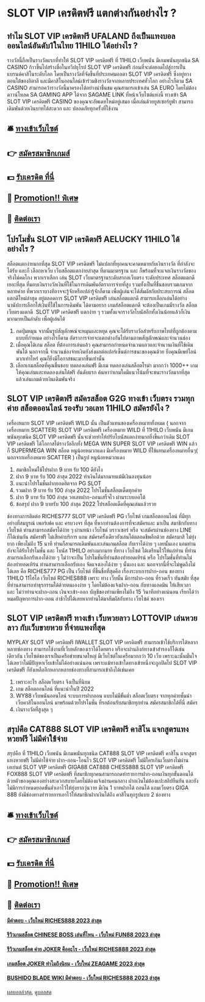 # SLOT VIP เครดิตฟรี แตกต่างกันอย่างไร ?
## ทำไม SLOT VIP เครดิตฟรี UFALAND ถึงเป็นแทงบอลออนไลน์อันดับ1ในไทย 11HILO ได้อย่างไร ?
รางวัลนี้ถือเป็นรางวัลแรกที่ทำให้ SLOT VIP เครดิตฟรี ที่ 11HILO เว็บพนัน มีเกมพนันทุกชนิด SA CASINO ก้าวขึ้นไปสร้างชื่อในทวีปยุโรป SLOT VIP เครดิตฟรี ก่อนที่จะต่อยอดไปสู่การเป็นแบรนด์คาสิโนระดับโลก โดยเป็นรางวัลที่จัดขึ้นที่ประเทศมอลตา SLOT VIP เครดิตฟรี ซึ่งอยู่ทางตอนใต้ของอิตาลี และมีคาสิโนออนไลน์เข้าร่วมชิงรางวัลจากหลายประเทศทั่วโลก อย่างไรก็ตาม SA CASINO สามารถคว้ารางวัลนี้มาครองได้อย่างน่าชื่นชม
คุณสามารถเข้าเล่น SA EURO โดยไม่ต้องดาวน์โหลด SA GAMING APP ได้จาก SAGAME LINK ที่หน้าเว็บไซต์แห่งนี้ ทางเข้า SA SLOT VIP เครดิตฟรี CASINO ของคุณจะอัพเดทใหม่อยู่เสมอ เมื่อเล่นด้วยยูสเซอร์ยูฟ่า สามารถเดิมพันด้วยเงินบาทได้สะดวก และ ปลอดภัยทุกครั้งที่ใช้งาน

## 🛎 [ทางเข้าเว็บไซต์](https://bit.ly/3SdLNi2)
## 👉 [สมัครสมาชิกเกมส์](https://bit.ly/3SdLNi2)
## 💵 [รับเครดิต ที่นี่](https://bit.ly/3dyRKHj)
## 👑 [Promotion!! พิเศษ](https://bit.ly/3dyRKHj)
## 📱 [ติดต่อเรา](https://bit.ly/3dyRKHj)

## โปรโมชั่น SLOT VIP เครดิตฟรี AELUCKY 11HILO ได้อย่างไร ?
สล็อตแตกง่ายมากที่สุด SLOT VIP เครดิตฟรี ไม่แปลกที่ทุกคนจะคาดหมายกับเงินรางวัล ที่กำลังจะได้รับ และก็ เลือกหาเว็บ เว็บสล็อตแตกง่ายล่าสุด ที่ตามมาตรฐาน และ ก็พร้อมที่จะแจกเงินรางวัลของจริงไม่คดโกง พวกเราเลือก เล่น SLOT เว็บมาตรฐานระดับสากลเว็บตรง ระดับประเทศ สล็อตแตกดี เยอะที่สุด ที่มอบเงินรางวัลเงินที่ใช้ในการเดิมพันอัตราการจ่ายที่สูง รวมทั้งเป็นที่ชื่นชอบรวมเกมจากหลายค่าย ที่พวกเราบางทีอาจจะรู้จักหรือเปล่ารู้จักก็ตาม เพื่อผู้เล่นจะได้สัมผัสกับประสบการณ์ สล็อตแตกดีใหม่ล่าสุด อยู่ตลอดการ SLOT VIP เครดิตฟรี เล่นสล็อตแตกดี สามารถเลือกเล่นได้อย่างนานัปการเลือกใส่เงินที่ใช้ในการเดิมพัน ได้ตามอยาก เกมส์สล็อตแตกดี จะต้องเป็นเกมมีรางวัล สล็อตเว็บตรงแตกดี  SLOT VIP เครดิตฟรี แตกง่าย ๆ รวมทั้งแจกรางวัลโบนัสอีกทั้งเงินน้อยแล้วก็เงินมากมายเป็นลำดับ เพื่อผู้เล่นได้
1. กดปุ่มหมุน จากนั้นรูปสัญลักษณ์จะหมุนและหยุด คุณจะได้รับรางวัลสำหรับภาพไทล์ที่ถูกต้องตามแบบที่กำหนด อย่างไรก็ตาม อัตราการจ่ายจะแตกต่างกันไปตามภาพสัญลักษณ์และจำนวนช่อง
2. เมื่อคุณได้เกม สล็อต ที่ต้องการเล่นแล้ว คุณสามารถกำหนดจำนวนแถวและจำนวนเงินที่ใช้เดิมพันได้ นอกจากนี้ จำนวนช่องจ่ายเงินยังส่งผลต่อเปอร์เซ็นต์การชนะของคุณด้วย ยิ่งคุณมีเพย์ไลน์มากเท่าไหร่ คุณก็ยิ่งมีโอกาสชนะมากขึ้นเท่านั้น
3. เลือกเกมสล็อตที่คุณชื่นชอบ ทดลองเล่นฟรี มีเกม ทดลองเล่นสล็อตโรม่า มากกว่า 1000++ เกมให้คุณเล่นและทดลองเล่นได้ฟรี อันดับแรก ค้นหาว่าเกมใดมีแนวโน้มที่จะชนะรางวัลมากที่สุด แล้วเล่นเกมด้วยเงินเดิมพันจริง

## SLOT VIP เครดิตฟรี สมัครสล็อต G2G ทางเข้า เว็บตรง รวมทุกค่าย สล็อตออนไลน์ รองรับ วอเลท 11HILO สมัครยังไง ?
เครื่องหมาย SLOT VIP เครดิตฟรี WILD นั้น เป็นตัวแทนของเครื่องหมายทั้งหมด ( นอกจากเครื่องหมาย SCATTER) SLOT VIP เครดิตฟรี เครื่องหมาย WILD ที่ 11HILO เว็บพนัน มีเกมพนันทุกชนิด SLOT VIP เครดิตฟรี นั้นจะช่วยทำให้ปรับโบนัสแตกง่ายมากยิ่งขึ้นกว่าเดิม SLOT VIP เครดิตฟรี ได้โอกาสได้รางวัลอีกทั้ง MEGA WIN SUPER SLOT VIP เครดิตฟรี WIN แล้วก็ SUPERMEGA WIN
สล็อต หนูน้อยหมวกแดง มีเครื่องหมาย WILD ที่ใช้แทนเครื่องหมายอื่นๆ( นอกจากเครื่องหมาย SCATTER ) เป็นรูป หนูน้อยหมวกแดง
1. สมาชิกใหม่ใช้โปรฝาก 9 บาท รับ 100 ดียังไง
2. ฝาก 9 บาท รับ 100 ล่าสุด 2022 ทำเงินได้มากมายแม้มีเงินลงทุนน้อย
3. แนะนำโปรโมชั่นฝากยอดฮิตจาก PG SLOT
4. รวมฝาก 9 บาท รับ 100 ล่าสุด 2022 โปรโมชั่นสล็อตเด็ดทุกค่าย
5. ฝาก 9 บาท รับ 100 ล่าสุด วอเลทฝาก-ถอนเสร็จไว ผ่านระบบออโต้
6. ข้อสรุป ฝาก 9 บาทรับ 100 ล่าสุด 2022 โปรสล็อตเด็ดที่คุณเล่นแล้วรวย

ช่องทางการติดต่อ
RICHES777 SLOT VIP เครดิตฟรี PG เว็บไซต์ เกมสล็อตออนไลน์ ที่มีทุกอย่างที่สมบูรณ์ เพอร์เฟค และ ครบวงจร ที่สุด ที่หากท่านต้องการที่จะสมัครและ มาเป็น สมาชิกกับทาง เว็บไซต์ ท่านสามารถสมัครได้ง่าย ๆ ผ่านหน้า เว็บไซต์ บราวเซอร์ หรือ จะสมัครผ่านช่องทาง LINE ก็ได้เช่นกัน สมัครฟรี ไม่เสียค่าบริการ แถม สมัครครั้งเดียวยังเล่นได้ตลอดชีพอีกด้วย สมัครมาสิ ไม่ยุ่งยาก เพียงไม่ถึง 15 นาที ท่านก็สามารถเดิมพันและเล่นเกมสล็อต กับเราได้ง่าย ๆ เลยนั้นเอง แถมท่านยังจะได้รับโปรโมชั่น และ โบนัส 11HILO อย่างมากมาย ที่ทาง เว็บไซต์ ได้เตรียมไว้ให้แก่ท่าน
ที่ท่านสามารถเลือกรับเองได้ง่าย ๆ ไม่ว่าจะเป็น โปรโมชั่นที่ท่านต้องทำยอดเทิรน์ หรือ โปรโมชั่นที่ท่านไม่ต้องทำยอดเทิร์น ท่านสามารถเลือกรับเอง จัดแจงเองได้ง่าย ๆ นั้นเอง และ นอกจากนี้ที่จะไม่พูดถึงไม่ได้เลย คือ RICHES777 PG เป็น เว็บไซต์ ที่ขึ้นชื่อที่สุดคือ เรื่องระบบการฝาก-ถอน ของทาง 11HILO 11ไฮโล เว็บไซต์ RICHES888 เพราะ ทาง เว็บนั้น มีการฝาก-ถอน ที่รวดเร็ว ทันสมัย ที่สุด ที่ท่านสามารถทำธุรกรรมได้ด้วยตนเองง่าย ๆ โดยไม่ต้องแจ้งฝาก-ถอน กับทางแอดมิน ให้เสียเวลา และ ไม่ว่าท่านจะฝาก-ถอน เงินจะเข้า-ออก บัญชีของท่านเพียงไม่ถึง 15 วินาทีอย่างแน่นอน เรียกได้ว่า หมดปัญหาการฝาก-ถอน ล่าช้าไปได้เลยหากท่านได้มาสัมผัสกับทาง เว็บไซต์ ของเรา

## SLOT VIP เครดิตฟรี ทางเข้า เว็บหวยลาว LOTTOVIP เล่นหวยลาว กับเว็บขายหวย ที่จ่ายแพงที่สุด
MYPLAY SLOT VIP เครดิตฟรี IWALLET SLOT VIP เครดิตฟรี สามารถเข้าใช้บริการได้หลากหลายช่องทาง สามารถใช้งานที่เว็บหลักของเราได้โดยตรง หรือจะผ่านลิงก์ทางเข้าสำรองก็ได้เช่นเดียวกัน เว็บไซต์ของเราเป็นเครือข่ายขนาดใหญ่ มีเว็บไซต์ในเครือมากกว่า 10 เว็บ เพราะฉะนั้นมั่นใจได้เลยว่าไม่มีปัญหาเว็บเข้าไม่ได้อย่างแน่นอน เพราะแม้ทางเข้าใดทางเข้าหนึ่งจะถูกปิดไป SLOT VIP เครดิตฟรี ก็ยังเหลืออีกหลากหลายช่องทางที่สามารถเข้าถึงได้เช่นเคย
1. เพราะอะไร สล็อตเว็บตรง จึงเป็นที่นิยม
2. เกม สล็อตออนไลน์ ที่แนะนำในปี 2022
3. WY88 เว็บพนันออนไลน์ ระบบการฝากถอน แบบไม่มีขั้นต่ำ สล็อตเว็บตรง จากทุกค่ายชั้นนำ เว็บคาสิโนออนไลน์ มาพร้อมด้วยโปรโมชั่น ที่รอต้อนรับสมาชิกทุกท่าน สมัครสมาชิกได้ที่นี่ สมัคร
4. เงินรางวัลที่สูงสุด ๆ

## สรุปคือ CAT888 SLOT VIP เครดิตฟรี คาสิโน แจกสูตรแทงหวยฟรี ไม่มีค่าใช้จ่าย
สรุปคือ ที่ 11HILO เว็บพนัน มีเกมพนันทุกชนิด CAT888 SLOT VIP เครดิตฟรี คาสิโน แจกสูตรแทงหวยฟรี ไม่มีค่าใช้จ่าย ฝาก-ถอน-โอนไว SLOT VIP เครดิตฟรี ไม่มีใครเกินเว็บตรงไม่ผ่านเอเย่นต์ SLOT VIP เครดิตฟรี GIGA88 CAT888 CHESS888 SLOT VIP เครดิตฟรี FOX888 SLOT VIP เครดิตฟรี ที่สมาชิกทุกคนสามารถกดทำรายการฝาก-ถอนเงินทุกขั้นตอนได้ด้วยตัวของคุณเองอย่างสะดวกสบายโดยไม่ต้องแจ้งผ่านคนกลาง ฝากเงินไม่ต้องแปะสลิปยืนยัน และยังไม่มีการกำหนดยอดขั้นต่ำเอาไว้ให้ยุ่งยากวุ่นวาย มีเงิน 1 บาทฝากได้ ถอนได้ แถมเว็บตรง GIGA 888 ยังมีช่องทางทำรายการเอาไว้ให้สมาชิกฝากเงินได้ถึง คาสิโนทุกรูปแบบ 2 ช่องทาง

## 🛎 [ทางเข้าเว็บไซต์](https://bit.ly/3SdLNi2)
## 👉 [สมัครสมาชิกเกมส์](https://bit.ly/3SdLNi2)
## 💵 [รับเครดิต ที่นี่](https://bit.ly/3dyRKHj)
## 👑 [Promotion!! พิเศษ](https://bit.ly/3dyRKHj)
## 📱 [ติดต่อเรา](https://bit.ly/3dyRKHj)

#### [มีคำตอบ - เว็บใหม่ RICHES888 2023 ล่าสุด](https://atom.io/themes/มีคำตอบ%20-%20เว็บใหม่%20riches888%202023%20ล่าสุด)
#### [รีวิวเกมสล็อต CHINESE BOSS เล่นที่ไหน - เว็บใหม่ FUN88 2023 ล่าสุด](https://atom.io/themes/รีวิวเกมสล็อต%20chinese%20boss%20เล่นที่ไหน%20-%20เว็บใหม่%20fun88%202023%20ล่าสุด)
#### [รีวิวเกมสล็อต ค่าย JOKER คืออะไร - เว็บใหม่ RICHES888 2023 ล่าสุด](https://atom.io/themes/รีวิวเกมสล็อต%20ค่าย%20joker%20คืออะไร%20-%20เว็บใหม่%20riches888%202023%20ล่าสุด)
#### [เกมสล็อต JOKER ทำไมถึงนิยม - เว็บใหม่ ZEAGAME 2023 ล่าสุด](https://atom.io/themes/เกมสล็อต%20joker%20ทำไมถึงนิยม%20-%20เว็บใหม่%20zeagame%202023%20ล่าสุด)
#### [BUSHIDO BLADE WIKI มีคำตอบ - เว็บใหม่ RICHES888 2023 ล่าสุด](https://atom.io/themes/bushido%20blade%20wiki%20มีคำตอบ%20-%20เว็บใหม่%20riches888%202023%20ล่าสุด)

[ผลบอลล่าสุด](https://siamsport.tv "ผลบอลล่าสุด"), [ดูบอลสด](https://siamsport.tv/ดูบอลสด "ดูบอลสด")